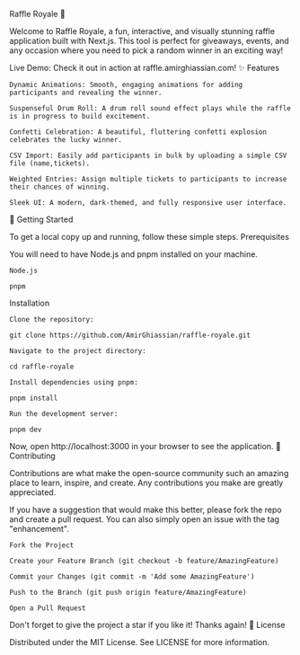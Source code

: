 Raffle Royale 👑

Welcome to Raffle Royale, a fun, interactive, and visually stunning raffle application built with Next.js. This tool is perfect for giveaways, events, and any occasion where you need to pick a random winner in an exciting way!

Live Demo: Check it out in action at raffle.amirghiassian.com!
✨ Features

    Dynamic Animations: Smooth, engaging animations for adding participants and revealing the winner.

    Suspenseful Drum Roll: A drum roll sound effect plays while the raffle is in progress to build excitement.

    Confetti Celebration: A beautiful, fluttering confetti explosion celebrates the lucky winner.

    CSV Import: Easily add participants in bulk by uploading a simple CSV file (name,tickets).

    Weighted Entries: Assign multiple tickets to participants to increase their chances of winning.

    Sleek UI: A modern, dark-themed, and fully responsive user interface.

🚀 Getting Started

To get a local copy up and running, follow these simple steps.
Prerequisites

You will need to have Node.js and pnpm installed on your machine.

    Node.js

    pnpm

Installation

    Clone the repository:

    git clone https://github.com/AmirGhiassian/raffle-royale.git

    Navigate to the project directory:

    cd raffle-royale

    Install dependencies using pnpm:

    pnpm install

    Run the development server:

    pnpm dev

Now, open http://localhost:3000 in your browser to see the application.
🤝 Contributing

Contributions are what make the open-source community such an amazing place to learn, inspire, and create. Any contributions you make are greatly appreciated.

If you have a suggestion that would make this better, please fork the repo and create a pull request. You can also simply open an issue with the tag "enhancement".

    Fork the Project

    Create your Feature Branch (git checkout -b feature/AmazingFeature)

    Commit your Changes (git commit -m 'Add some AmazingFeature')

    Push to the Branch (git push origin feature/AmazingFeature)

    Open a Pull Request

Don't forget to give the project a star if you like it! Thanks again!
📜 License

Distributed under the MIT License. See LICENSE for more information.
